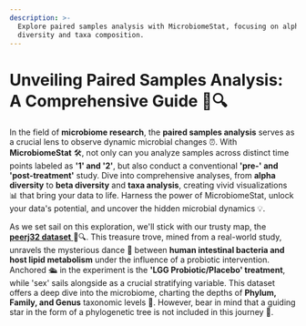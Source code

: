 ```yaml
---
description: >-
  Explore paired samples analysis with MicrobiomeStat, focusing on alpha, beta
  diversity and taxa composition.
---
```


# Unveiling Paired Samples Analysis: A Comprehensive Guide 🧪🔍

In the field of **microbiome research**, the **paired samples analysis** serves as a crucial lens to observe dynamic microbial changes ⏰. With **MicrobiomeStat** 🛠️, not only can you analyze samples across distinct time points labeled as **'1' and '2'**, but also conduct a conventional **'pre-' and 'post-treatment'** study. Dive into comprehensive analyses, from **alpha diversity** to **beta diversity** and **taxa analysis**, creating vivid visualizations 📊 that bring your data to life. Harness the power of MicrobiomeStat, unlock your data's potential, and uncover the hidden microbial dynamics 💡.

As we set sail on this exploration, we'll stick with our trusty map, the [**peerj32 dataset** ](../cross-sectional-study-design/cross-sectional-snapshot-alpha-diversity-analysis-with-microbiomestat.md)🧬🔍. This treasure trove, mined from a real-world study, unravels the mysterious dance 💃 between **human intestinal bacteria and host lipid metabolism** under the influence of a probiotic intervention. Anchored 🛳️ in the experiment is the **'LGG Probiotic/Placebo' treatment**, while 'sex' sails alongside as a crucial stratifying variable. This dataset offers a deep dive into the microbiome, charting the depths of **Phylum, Family, and Genus** taxonomic levels 🌊. However, bear in mind that a guiding star in the form of a phylogenetic tree is not included in this journey 🌌.

